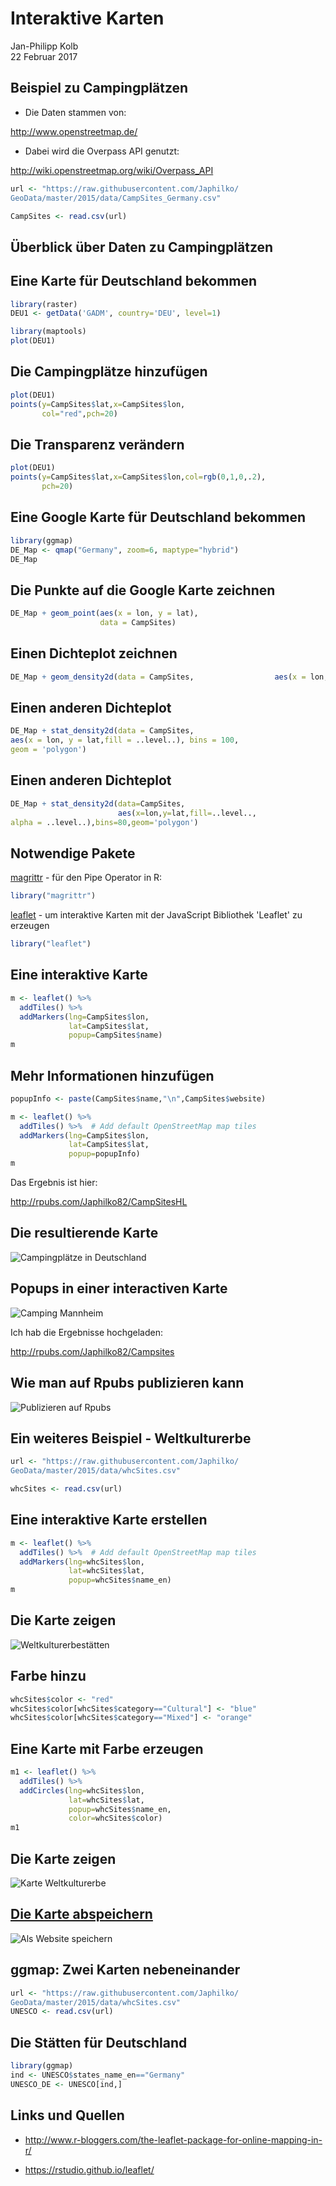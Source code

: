 # Interaktive Karten
Jan-Philipp Kolb  
22 Februar 2017  




## Beispiel zu Campingplätzen

- Die Daten stammen von:

<http://www.openstreetmap.de/>

- Dabei wird die Overpass API genutzt:

<http://wiki.openstreetmap.org/wiki/Overpass_API>




```r
url <- "https://raw.githubusercontent.com/Japhilko/
GeoData/master/2015/data/CampSites_Germany.csv"
```


```r
CampSites <- read.csv(url)
```


## Überblick über Daten zu Campingplätzen




## Eine Karte für Deutschland bekommen


```r
library(raster)
DEU1 <- getData('GADM', country='DEU', level=1)
```






```r
library(maptools)
plot(DEU1)
```

## Die Campingplätze hinzufügen


```r
plot(DEU1)
points(y=CampSites$lat,x=CampSites$lon,
       col="red",pch=20)
```

## Die Transparenz verändern


```r
plot(DEU1)
points(y=CampSites$lat,x=CampSites$lon,col=rgb(0,1,0,.2),
       pch=20)
```

## Eine Google Karte für Deutschland bekommen


```r
library(ggmap)
DE_Map <- qmap("Germany", zoom=6, maptype="hybrid")
DE_Map
```

## Die Punkte auf die Google Karte zeichnen


```r
DE_Map + geom_point(aes(x = lon, y = lat),
                    data = CampSites)
```

## Einen Dichteplot zeichnen


```r
DE_Map + geom_density2d(data = CampSites,                  aes(x = lon, y = lat),lwd=1.5)
```

## Einen anderen Dichteplot


```r
DE_Map + stat_density2d(data = CampSites, 
aes(x = lon, y = lat,fill = ..level..), bins = 100, 
geom = 'polygon')
```


## Einen anderen Dichteplot


```r
DE_Map + stat_density2d(data=CampSites, 
                        aes(x=lon,y=lat,fill=..level..,
alpha = ..level..),bins=80,geom='polygon')
```

## Notwendige Pakete

[magrittr](https://cran.r-project.org/web/packages/magrittr/index.html) - für den Pipe Operator in R:


```r
library("magrittr")
```


[leaflet](https://rstudio.github.io/leaflet/) - um  interaktive Karten mit der JavaScript Bibliothek 'Leaflet' zu erzeugen


```r
library("leaflet")
```


## Eine interaktive Karte


```r
m <- leaflet() %>%
  addTiles() %>%  
  addMarkers(lng=CampSites$lon, 
             lat=CampSites$lat, 
             popup=CampSites$name)
m
```

## Mehr Informationen hinzufügen


```r
popupInfo <- paste(CampSites$name,"\n",CampSites$website)
```


```r
m <- leaflet() %>%
  addTiles() %>%  # Add default OpenStreetMap map tiles
  addMarkers(lng=CampSites$lon, 
             lat=CampSites$lat, 
             popup=popupInfo)
m
```

Das Ergebnis ist hier:

<http://rpubs.com/Japhilko82/CampSitesHL>

## Die resultierende Karte

![Campingplätze in Deutschland](figure/Germany_Campsites.PNG)

## Popups in einer interactiven Karte

![Camping Mannheim](figure/Camping_Mannheim.PNG)

Ich hab die Ergebnisse hochgeladen:

<http://rpubs.com/Japhilko82/Campsites>

## Wie man auf Rpubs publizieren kann

![Publizieren auf Rpubs](figure/PublishCampSitesGermany.PNG)


## Ein weiteres Beispiel - Weltkulturerbe


```r
url <- "https://raw.githubusercontent.com/Japhilko/
GeoData/master/2015/data/whcSites.csv"

whcSites <- read.csv(url) 
```




## Eine interaktive Karte erstellen


```r
m <- leaflet() %>%
  addTiles() %>%  # Add default OpenStreetMap map tiles
  addMarkers(lng=whcSites$lon, 
             lat=whcSites$lat, 
             popup=whcSites$name_en)
m
```

## Die Karte zeigen

![Weltkulturerbestätten](figure/WHCPopUps.PNG) 

## Farbe hinzu


```r
whcSites$color <- "red"
whcSites$color[whcSites$category=="Cultural"] <- "blue"
whcSites$color[whcSites$category=="Mixed"] <- "orange"
```

## Eine Karte mit Farbe erzeugen


```r
m1 <- leaflet() %>%
  addTiles() %>%  
  addCircles(lng=whcSites$lon, 
             lat=whcSites$lat, 
             popup=whcSites$name_en,
             color=whcSites$color)
m1
```

## Die Karte zeigen

![Karte Weltkulturerbe](figure/WHCcircles.PNG) 

## [Die Karte abspeichern](http://www.r-bloggers.com/interactive-mapping-with-leaflet-in-r-2/)

![Als Website speichern](figure/snapshot2.png)

## ggmap: Zwei Karten nebeneinander


```r
url <- "https://raw.githubusercontent.com/Japhilko/
GeoData/master/2015/data/whcSites.csv"
UNESCO <- read.csv(url)
```



## Die Stätten für Deutschland


```r
library(ggmap)
ind <- UNESCO$states_name_en=="Germany"
UNESCO_DE <- UNESCO[ind,]
```

## Links und Quellen

- <http://www.r-bloggers.com/the-leaflet-package-for-online-mapping-in-r/>

- <https://rstudio.github.io/leaflet/>


